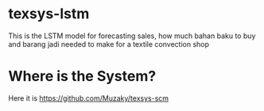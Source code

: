 # texsys-lstm
This is the LSTM model for forecasting sales, how much bahan baku to buy and barang jadi needed to make for a textile convection shop

# Where is the System?
Here it is 
https://github.com/Muzaky/texsys-scm 
